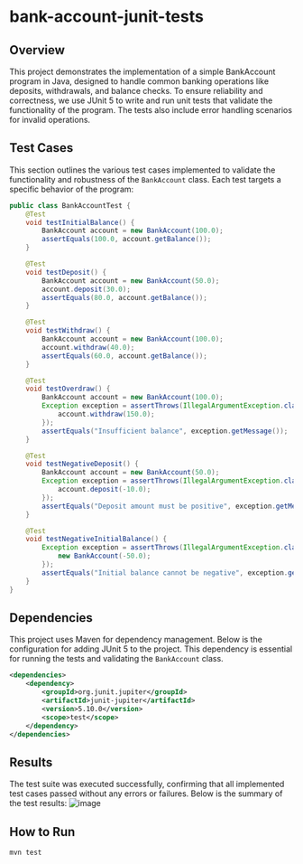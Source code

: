 # bank-account-junit-tests
## Overview
This project demonstrates the implementation of a simple BankAccount program in Java, designed to handle common banking operations like deposits, withdrawals, and balance checks. To ensure reliability and correctness, we use JUnit 5 to write and run unit tests that validate the functionality of the program. The tests also include error handling scenarios for invalid operations.
## Test Cases
This section outlines the various test cases implemented to validate the functionality and robustness of the `BankAccount` class. Each test targets a specific behavior of the program:
```java
public class BankAccountTest {
    @Test
    void testInitialBalance() {
        BankAccount account = new BankAccount(100.0);
        assertEquals(100.0, account.getBalance());
    }

    @Test
    void testDeposit() {
        BankAccount account = new BankAccount(50.0);
        account.deposit(30.0);
        assertEquals(80.0, account.getBalance());
    }

    @Test
    void testWithdraw() {
        BankAccount account = new BankAccount(100.0);
        account.withdraw(40.0);
        assertEquals(60.0, account.getBalance());
    }

    @Test
    void testOverdraw() {
        BankAccount account = new BankAccount(100.0);
        Exception exception = assertThrows(IllegalArgumentException.class, () -> {
            account.withdraw(150.0);
        });
        assertEquals("Insufficient balance", exception.getMessage());
    }

    @Test
    void testNegativeDeposit() {
        BankAccount account = new BankAccount(50.0);
        Exception exception = assertThrows(IllegalArgumentException.class, () -> {
            account.deposit(-10.0);
        });
        assertEquals("Deposit amount must be positive", exception.getMessage());
    }

    @Test
    void testNegativeInitialBalance() {
        Exception exception = assertThrows(IllegalArgumentException.class, () -> {
            new BankAccount(-50.0);
        });
        assertEquals("Initial balance cannot be negative", exception.getMessage());
    }
}
```
## Dependencies
This project uses Maven for dependency management. Below is the configuration for adding JUnit 5 to the project. This dependency is essential for running the tests and validating the `BankAccount` class.
```xml
<dependencies>
    <dependency>
        <groupId>org.junit.jupiter</groupId>
        <artifactId>junit-jupiter</artifactId>
        <version>5.10.0</version>
        <scope>test</scope>
    </dependency>
</dependencies>
```
## Results
The test suite was executed successfully, confirming that all implemented test cases passed without any errors or failures. Below is the summary of the test results:
![image](https://github.com/user-attachments/assets/c48c91b1-ae55-4033-aa3f-94fe32578f78)
## How to Run
```xml
mvn test
```
